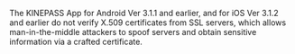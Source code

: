 The KINEPASS App for Android Ver 3.1.1 and earlier, and for iOS Ver 3.1.2 and earlier do not verify X.509 certificates from SSL servers, which allows man-in-the-middle attackers to spoof servers and obtain sensitive information via a crafted certificate.